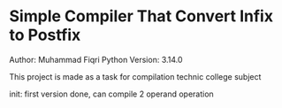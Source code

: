 # Simple Compiler That Convert Infix to Postfix
Author: Muhammad Fiqri
Python Version: 3.14.0

This project is made as a task for compilation technic college subject

init: first version done, can compile 2 operand operation